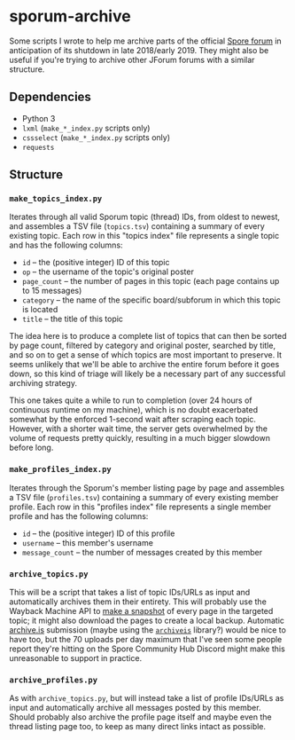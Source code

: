 # sporum-archive
Some scripts I wrote to help me archive parts of the official [Spore forum](http://forum.spore.com/) in anticipation of its shutdown in late 2018/early 2019. They might also be useful if you're trying to archive other JForum forums with a similar structure.

## Dependencies

* Python 3
* `lxml` (`make_*_index.py` scripts only)
* `cssselect` (`make_*_index.py` scripts only)
* `requests`

## Structure

### `make_topics_index.py`
Iterates through all valid Sporum topic (thread) IDs, from oldest to newest, and assembles a TSV file (`topics.tsv`) containing a summary of every existing topic. Each row in this "topics index" file represents a single topic and has the following columns:

* `id` – the (positive integer) ID of this topic
* `op` – the username of the topic's original poster
* `page_count` – the number of pages in this topic (each page contains up to 15 messages)
* `category` – the name of the specific board/subforum in which this topic is located
* `title` – the title of this topic

The idea here is to produce a complete list of topics that can then be sorted by page count, filtered by category and original poster, searched by title, and so on to get a sense of which topics are most important to preserve. It seems unlikely that we'll be able to archive the entire forum before it goes down, so this kind of triage will likely be a necessary part of any successful archiving strategy.

This one takes quite a while to run to completion (over 24 hours of continuous runtime on my machine), which is no doubt exacerbated somewhat by the enforced 1-second wait after scraping each topic. However, with a shorter wait time, the server gets overwhelmed by the volume of requests pretty quickly, resulting in a much bigger slowdown before long.

### `make_profiles_index.py`
Iterates through the Sporum's member listing page by page and assembles a TSV file (`profiles.tsv`) containing a summary of every existing member profile. Each row in this "profiles index" file represents a single member profile and has the following columns:

* `id` – the (positive integer) ID of this profile
* `username` – this member's username
* `message_count` – the number of messages created by this member

### `archive_topics.py`
This will be a script that takes a list of topic IDs/URLs as input and automatically archives them in their entirety. This will probably use the Wayback Machine API to [make a snapshot](https://archive.readme.io/docs/creating-a-snapshot) of every page in the targeted topic; it might also download the pages to create a local backup. Automatic [archive.is](http://archive.is) submission (maybe using the [`archiveis`](https://github.com/pastpages/archiveis) library?) would be nice to have too, but the 70 uploads per day maximum that I've seen some people report they're hitting on the Spore Community Hub Discord might make this unreasonable to support in practice.

### `archive_profiles.py`
As with `archive_topics.py`, but will instead take a list of profile IDs/URLs as input and automatically archive all messages posted by this member. Should probably also archive the profile page itself and maybe even the thread listing page too, to keep as many direct links intact as possible.
